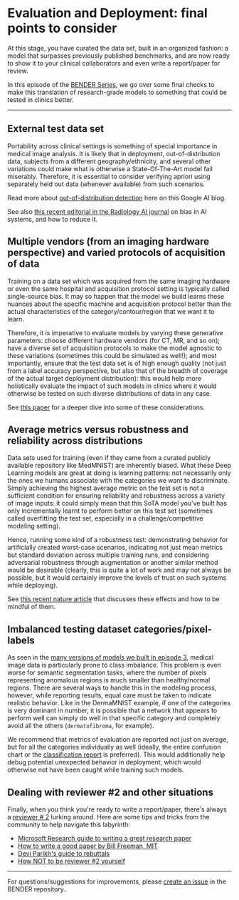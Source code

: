 # Evaluation and Deployment: final points to consider

At this stage, you have curated the data set, built in an organized fashion: a model that surpasses previously published benchmarks, and are now ready to show it to your clinical collaborators and even write a report/paper for review. 

In this episode of the [BENDER Series](https://github.com/ubern-mia/bender), we go over some final checks to make this translation of research-grade models to something that could be tested in clinics better.

--------------------

## External test data set 

Portability across clinical settings is something of special importance in medical image analysis. It is likely that in deployment, out-of-distribution data, subjects from a different geography/ethnicity, and several other variations could make what is otherwise a State-Of-The-Art model fail miserably. Therefore, it is essential to consider verifying apriori using separately held out data (whenever available) from such scenarios.

Read more about [out-of-distribution detection](https://ai.googleblog.com/2019/12/improving-out-of-distribution-detection.html) here on this Google AI blog. 

See also [this recent editorial in the Radiology AI journal](https://pubs.rsna.org/doi/10.1148/ryai.220171) on bias in AI systems, and how to reduce it. 

## Multiple vendors (from an imaging hardware perspective) and varied protocols of acquisition of data

Training on a data set which was acquired from the same imaging hardware or even the same hospital and acquisition protocol setting is typically called single-source bias. It may so happen that the model we build learns these nuances about the specific machine and acquisition protocol better than the actual characteristics of the category/contour/region that we want it to learn. 

Therefore, it is imperative to evaluate models by varying these generative parameters: choose different hardware vendors (for CT, MR, and so on); have a diverse set of acquisition protocols to make the model agnostic to these variations (sometimes this could be simulated as well!); and most importantly, ensure that the test data set is of high enough quality (not just from a label accuracy perspective, but also that of the breadth of coverage of the actual target deployment distribution): this would help more holistically evaluate the impact of such models in clinics where it would otherwise be tested on such diverse distributions of data in any case. 

See [this paper](https://www.ncbi.nlm.nih.gov/pmc/articles/PMC7104701/) for a deeper dive into some of these considerations.

## Average metrics versus robustness and reliability across distributions

Data sets used for training (even if they came from a curated publicly available repository like MedMNIST) are inherently biased. What these Deep Learning models are great at doing is learning patterns: not necessarily only the ones we humans associate with the categories we want to discriminate. Simply achieving the highest average metric on the test set is not a sufficient condition for ensuring reliability and robustness across a variety of image inputs: it could simply mean that this SoTA model you've built has only incrementally learnt to perform better on this test set (sometimes called overfitting the test set, especially in a challenge/competitive modeling setting). 

Hence, running some kind of a robustness test: demonstrating behavior for artificially created worst-case scenarios, indicating not just mean metrics but standard deviation across multiple training runs, and considering adversarial robustness through augmentation or another similar method would be desirable (clearly, this is quite a lot of work and may not always be possible, but it would certainly improve the levels of trust on such systems while deploying).

See [this recent nature article](https://www.nature.com/articles/s41746-022-00592-y#Sec7) that discusses these effects and how to be mindful of them.

## Imbalanced testing dataset categories/pixel-labels

As seen in the [many versions of models we built in episode 3](/episode03/README.md), medical image data is particularly prone to class imbalance. This problem is even worse for semantic segmentation tasks, where the number of pixels representing anomalous regions is much smaller than healthy/normal regions. There are several ways to handle this in the modeling process, however, while reporting results, equal care must be taken to indicate realistic behavior. Like in the DermaMNIST example, if one of the categories is very dominant in number, it is possible that a network that appears to perform well can simply do well in that specific category and completely avoid all the others (`dermatofibroma`, for example). 

We recommend that metrics of evaluation are reported not just on average, but for all the categories individually as well (ideally, the entire confusion chart or the [classification report](https://scikit-learn.org/stable/modules/generated/sklearn.metrics.classification_report.html) is preferred). This would additionally help debug potential unexpected behavior in deployment, which would otherwise not have been caught while training such models. 

## Dealing with reviewer #2 and other situations

Finally, when you think you're ready to write a report/paper, there's always a [reviewer # 2](https://twitter.com/GrumpyReviewer2) lurking around. Here are some tips and tricks from the community to help navigate this labyrinth:

* [Microsoft Research guide to writing a great research paper](https://www.microsoft.com/en-us/research/academic-program/write-great-research-paper/)
* [How to write a good paper by Bill Freeman, MIT](https://faculty.cc.gatech.edu/~parikh/citizenofcvpr/static/slides/freeman_how_to_write_papers.pdf)
* [Devi Parikh's guide to rebuttals](https://deviparikh.medium.com/how-we-write-rebuttals-dc84742fece1)
* [How NOT to be reviewer #2 yourself](https://link.springer.com/article/10.1007/s40037-021-00670-z)

--------------------

For questions/suggestions for improvements, please [create an issue](https://github.com/ubern-mia/bender/issues) in the BENDER repository.
